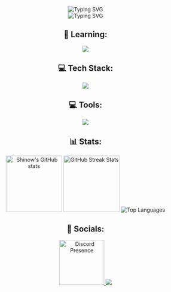 <div align="center">
  <img src="https://readme-typing-svg.demolab.com?font=Fira+Code&pause=1000&color=F7F7F7&center=true&vCenter=true&width=435&lines=Hi+%F0%9F%91%8B%F0%9F%8F%BD%2C+I'm+Melvin..." alt="Typing SVG" />
</div>
<div align="center">
  <img src="https://readme-typing-svg.demolab.com?font=Fira+Code&pause=1000&color=F7F7F7&center=true&vCenter=true&width=435&lines=Also+known+as+Shinow." alt="Typing SVG" />
</div>

<div align="center"> 
  <h2>📖 Learning:</h2>
</div>

<p align="center">
    <img src="https://skillicons.dev/icons?i=java,js,blender" />
</p>

<div align="center"> 
  <h2>💻 Tech Stack:</h2>
</div>

<p align="center">
    <img src="https://skillicons.dev/icons?i=html,css" />
</p>

<div align="center"> 
  <h2>💻 Tools:</h2>
</div>

<p align="center">
    <img src="https://skillicons.dev/icons?i=idea,vscode,github,ps,pr,figma" />
</p>

<div align="center"> 
  <h2>📊 Stats:</h2>
</div>

<div align="center">
  <img src="https://github-readme-stats.vercel.app/api?username=ItzShinow&theme=dark&show_icons=true&hide_border=true" height="150" alt="Shinow's GitHub stats" style="display: inline-block;"  />
  <img src="https://github-readme-streak-stats.herokuapp.com/?user=ItzShinow&theme=dark&hide_border=true" height="150" alt="GitHub Streak Stats" />
  <img src="https://github-readme-stats.vercel.app/api/top-langs/?username=ItzShinow&layout=compact&theme=dark&show_icons=true&hide_border=true" alt="Top Languages" style="display: inline-block;" />
</div> 

<div align="center"> 
  <h2>🧩 Socials:</h2>
</div>

<div align="center">
  <a href="https://discord.com/users/572043032585830403">
    <img src="https://lanyard.cnrad.dev/api/572043032585830403" height="120" alt="Discord Presence" />
  </a>
  <a hred="https://open.spotify.com/user/31usjd2c4fwkak7r4la5mqxv6tuu?si=6e6ed892d99648c4">
    <img src="https://spotify-github-profile.kittinanx.com/api/view?uid=31usjd2c4fwkak7r4la5mqxv6tuu&cover_image=true&theme=novatorem&show_offline=false&background_color=121212&interchange=true&bar_color=ffffff&bar_color_cover=false" />
  </a>
</div>
